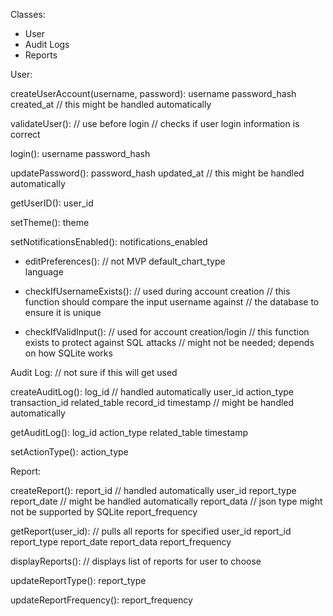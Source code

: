 Classes:
* User
* Audit Logs
* Reports

User:

createUserAccount(username, password):
	username
	password_hash
	created_at		// this might be handled automatically

validateUser():			// use before login
	// checks if user login information is correct

login():
	username
	password_hash

updatePassword():
	password_hash
	updated_at		// this might be handled automatically

getUserID():
	user_id

setTheme():
	theme

setNotificationsEnabled():
	notifications_enabled

* editPreferences():		// not MVP
	default_chart_type	
	language		
	
* checkIfUsernameExists():	// used during account creation
	// this function should compare the input username against
	// the database to ensure it is unique

* checkIfValidInput():		// used for account creation/login
	// this function exists to protect against SQL attacks
	// might not be needed; depends on how SQLite works
	

Audit Log:			// not sure if this will get used

createAuditLog():
	log_id			// handled automatically
	user_id
	action_type
	transaction_id
	related_table
	record_id
	timestamp		// might be handled automatically

getAuditLog():
	log_id
	action_type
	related_table
	timestamp

setActionType():
	action_type

Report:

createReport():
	report_id		// handled automatically
	user_id
	report_type
	report_date		// might be handled automatically
	report_data		// json type might not be supported by SQLite
	report_frequency

getReport(user_id):		// pulls all reports for specified user_id
	report_id
	report_type
	report_date
	report_data
	report_frequency

displayReports():		// displays list of reports for user to choose

updateReportType():
	report_type

updateReportFrequency():
	report_frequency
